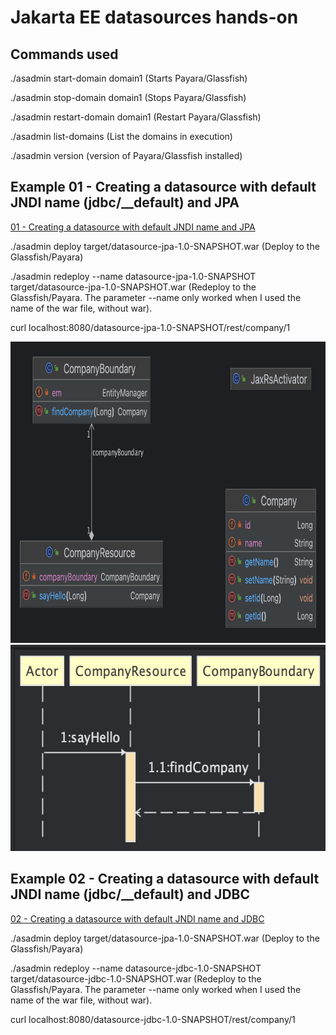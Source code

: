# Jakarta EE datasources hands-on

## Commands used

 ./asadmin start-domain domain1 (Starts Payara/Glassfish)
 
 ./asadmin stop-domain domain1 (Stops Payara/Glassfish)

./asadmin restart-domain domain1 (Restart Payara/Glassfish)
  
 ./asadmin list-domains (List the domains in execution)
  
 ./asadmin version (version of Payara/Glassfish installed)
  



## Example 01 - Creating a datasource with default JNDI name (jdbc/__default) and JPA

<a href="Source_Code/01/datasource-jpa">01 - Creating a datasource with default JNDI name and JPA</a> 

 ./asadmin deploy target/datasource-jpa-1.0-SNAPSHOT.war (Deploy to the Glassfish/Payara)
  
 ./asadmin redeploy --name datasource-jpa-1.0-SNAPSHOT target/datasource-jpa-1.0-SNAPSHOT.war (Redeploy to the Glassfish/Payara. The parameter --name only worked when I used the name of the war file, without war).

curl localhost:8080/datasource-jpa-1.0-SNAPSHOT/rest/company/1

 <img src= "Source_Code/01/UML_Diagrams/Class_Diagram.png" width=789 height=482>

  <img src= "Source_Code/01/UML_Diagrams/Sequence_Diagram.png" width=574 height=330>

## Example 02 - Creating a datasource with default JNDI name (jdbc/__default) and JDBC

<a href="Source_Code/02/datasource-jdbc">02 - Creating a datasource with default JNDI name and JDBC</a> 

 ./asadmin deploy target/datasource-jpa-1.0-SNAPSHOT.war (Deploy to the Glassfish/Payara)
  
 ./asadmin redeploy --name datasource-jdbc-1.0-SNAPSHOT target/datasource-jdbc-1.0-SNAPSHOT.war (Redeploy to the Glassfish/Payara. The parameter --name only worked when I used the name of the war file, without war).

curl localhost:8080/datasource-jdbc-1.0-SNAPSHOT/rest/company/1
